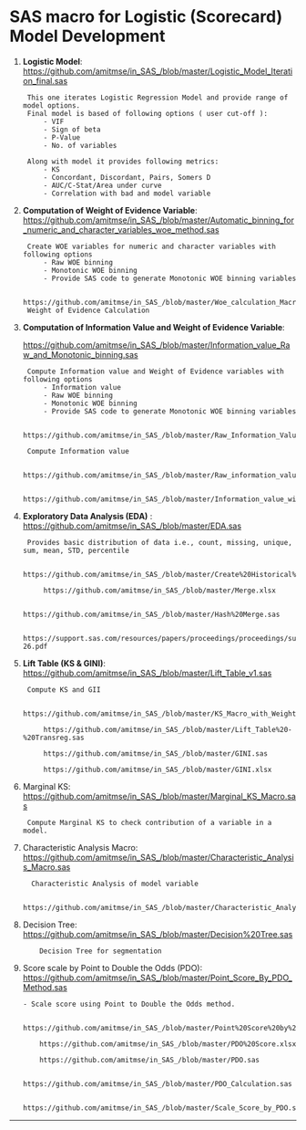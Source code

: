 # SAS macro for Logistic (Scorecard) Model Development

1. **Logistic Model**: https://github.com/amitmse/in_SAS_/blob/master/Logistic_Model_Iteration_final.sas
	
 		This one iterates Logistic Regression Model and provide range of model options.
   		Final model is based of following options ( user cut-off ):
	   		- VIF
	   		- Sign of beta
	   		- P-Value
	   		- No. of variables
   
		Along with model it provides following metrics:
			- KS
			- Concordant, Discordant, Pairs, Somers D
			- AUC/C-Stat/Area under curve
			- Correlation with bad and model variable

2. **Computation of Weight of Evidence Variable**: https://github.com/amitmse/in_SAS_/blob/master/Automatic_binning_for_numeric_and_character_variables_woe_method.sas

   		Create WOE variables for numeric and character variables with following options 
			- Raw WOE binning 	
			- Monotonic WOE binning	
			- Provide SAS code to generate Monotonic WOE binning variables 
   
		https://github.com/amitmse/in_SAS_/blob/master/Woe_calculation_Macro.sas
   		Weight of Evidence Calculation
     
4. **Computation of Information Value and Weight of Evidence Variable**:    

      https://github.com/amitmse/in_SAS_/blob/master/Information_value_Raw_and_Monotonic_binning.sas

   		Compute Information value and Weight of Evidence variables with following options
   			- Information value
			- Raw WOE binning 	
			- Monotonic WOE binning	
			- Provide SAS code to generate Monotonic WOE binning variables 

   		https://github.com/amitmse/in_SAS_/blob/master/Raw_Information_Value.sas

		Compute Information value
   
      		https://github.com/amitmse/in_SAS_/blob/master/Raw_information_value_LP.sas
   
      		https://github.com/amitmse/in_SAS_/blob/master/Information_value_with_Weight.sas
      
4. **Exploratory Data Analysis (EDA)** : https://github.com/amitmse/in_SAS_/blob/master/EDA.sas

   		Provides basic distribution of data i.e., count, missing, unique, sum, mean, STD, percentile
   
      		https://github.com/amitmse/in_SAS_/blob/master/Create%20Historical%20and%20Performance%20Variables.sas
   
      		https://github.com/amitmse/in_SAS_/blob/master/Merge.xlsx
   
      		https://github.com/amitmse/in_SAS_/blob/master/Hash%20Merge.sas
   
      		https://support.sas.com/resources/papers/proceedings/proceedings/sugi26/p103-26.pdf

6. **Lift Table (KS & GINI)**: https://github.com/amitmse/in_SAS_/blob/master/Lift_Table_v1.sas

		Compute KS and GII
   
      		https://github.com/amitmse/in_SAS_/blob/master/KS_Macro_with_Weight.sas
   
      		https://github.com/amitmse/in_SAS_/blob/master/Lift_Table%20-%20Transreg.sas
   
      		https://github.com/amitmse/in_SAS_/blob/master/GINI.sas
   
      		https://github.com/amitmse/in_SAS_/blob/master/GINI.xlsx

7. Marginal KS: https://github.com/amitmse/in_SAS_/blob/master/Marginal_KS_Macro.sas

		Compute Marginal KS to check contribution of a variable in a model.      

8. Characteristic Analysis Macro: https://github.com/amitmse/in_SAS_/blob/master/Characteristic_Analysis_Macro.sas

		 Characteristic Analysis of model variable
    
      		https://github.com/amitmse/in_SAS_/blob/master/Characteristic_Analysis_Macro_LP.sas 

10. Decision Tree: https://github.com/amitmse/in_SAS_/blob/master/Decision%20Tree.sas

      		Decision Tree for segmentation

11. Score scale by Point to Double the Odds (PDO): https://github.com/amitmse/in_SAS_/blob/master/Point_Score_By_PDO_Method.sas

		- Scale score using Point to Double the Odds method.
    		
      		https://github.com/amitmse/in_SAS_/blob/master/Point%20Score%20by%20PDO%20Method.xlsx
    
      		https://github.com/amitmse/in_SAS_/blob/master/PDO%20Score.xlsx
    
      		https://github.com/amitmse/in_SAS_/blob/master/PDO.sas
    
      		https://github.com/amitmse/in_SAS_/blob/master/PDO_Calculation.sas
    
      		https://github.com/amitmse/in_SAS_/blob/master/Scale_Score_by_PDO.sas
      

***************************************************************************************************************
